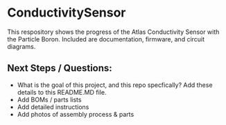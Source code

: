 # ConductivitySensor
This respository shows the progress of the Atlas Conductivity Sensor with the Particle Boron. Included are documentation, firmware, and circuit diagrams.


## Next Steps / Questions:
- What is the goal of this project, and this repo specfically? Add these details to this README.MD file.
- Add BOMs / parts lists
- Add detailed instructions
- Add photos of assembly process & parts